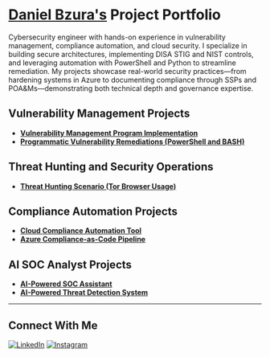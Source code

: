 # <a href="https://www.linkedin.com/in/daniel-bzura-cissp-0b3a9b1b5/">Daniel Bzura's</a> Project Portfolio

Cybersecurity engineer with hands-on experience in vulnerability management, compliance automation, and cloud security. I specialize in building secure architectures, implementing DISA STIG and NIST controls, and leveraging automation with PowerShell and Python to streamline remediation. My projects showcase real-world security practices—from hardening systems in Azure to documenting compliance through SSPs and POA&Ms—demonstrating both technical depth and governance expertise.


## Vulnerability Management Projects

- **[Vulnerability Management Program Implementation](https://github.com/bzuracyber/Vulnerability-Management)**
- **[Programmatic Vulnerability Remediations (PowerShell and BASH)](https://github.com/bzuracyber/Automated-Vulnerability-Remediation)**

## Threat Hunting and Security Operations

- **[Threat Hunting Scenario (Tor Browser Usage)](https://github.com/joshmadakor0/threat-hunting-scenario-tor)**


## Compliance Automation Projects
- **[Cloud Compliance Automation Tool](https://github.com/annamravitejas/cloud-compliance-automation)**  
- **[Azure Compliance-as-Code Pipeline](https://github.com/bzuracyber/Azure-Compliance-as-Code-Pipeline)**  

## AI SOC Analyst Projects
- **[AI-Powered SOC Assistant](https://elbazhazem.github.io/unveiling-LLM-SOC-Agent/)**   
- **[AI-Powered Threat Detection System](https://github.com/GauravGhandat-23/AI-Powered-Cybersecurity-Threat-Detection-System)**  


<hr/>

## Connect With Me

[![LinkedIn](https://img.shields.io/badge/LinkedIn-%230A66C2.svg?&style=for-the-badge&logo=linkedin&logoColor=white)][linkedin]
[![Instagram](https://img.shields.io/badge/Instagram-%23E4405F.svg?&style=for-the-badge&logo=instagram&logoColor=white)][instagram]

[linkedin]: https://www.linkedin.com/in/daniel-bzura-cissp-0b3a9b1b5/
[instagram]: https://www.instagram.com/bzuracyber/

<!--
<img width="35" alt="image" src="https://github.com/user-attachments/assets/2f41c7cd-5ea8-4475-b451-a37161b6c3fb"> 
<img width="35" alt="image" src="https://github.com/user-attachments/assets/77649969-9910-4994-8b96-74a116cfb2a8">
-->
